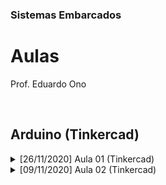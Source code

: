 ### Sistemas Embarcados

# Aulas

Prof. Eduardo Ono

<br>

## Arduino (Tinkercad)

<details>
    <summary>[26/11/2020] Aula 01 (Tinkercad)</summary>

<iframe src="https://www.tinkercad.com/embed/lzvgk5QKIiY?editbtn=1" width="720" height="540" 
frameborder="0" marginwidth="0" marginheight="0" scrolling="no"></iframe>

</details>

<details>
    <summary>[09/11/2020] Aula 02 (Tinkercad)</summary>

</details>

<br>
